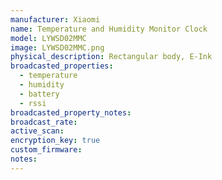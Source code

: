 ```yaml
---
manufacturer: Xiaomi
name: Temperature and Humidity Monitor Clock
model: LYWSD02MMC
image: LYWSD02MMC.png
physical_description: Rectangular body, E-Ink
broadcasted_properties:
  - temperature
  - humidity
  - battery
  - rssi
broadcasted_property_notes:
broadcast_rate:
active_scan:
encryption_key: true
custom_firmware:
notes:
---
```

